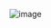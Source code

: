 ![image](https://github.com/tanvirnwu/Cheatsheet/assets/61131849/505196db-4da5-4a73-9666-1c60bd78b4b3)
